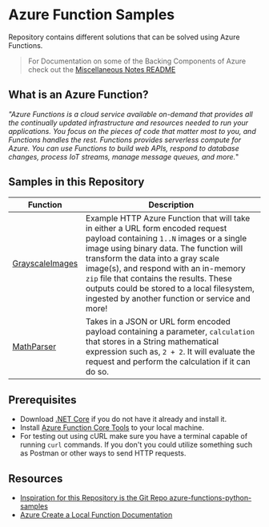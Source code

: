 # Azure Function Samples
Repository contains different solutions that can be solved using Azure Functions.

> For Documentation on some of the Backing Components of Azure check out the [Miscellaneous Notes README](docs/misc_azure_notes.md)

## What is an Azure Function?
_"Azure Functions is a cloud service available on-demand that provides all the continually updated infrastructure and resources needed to run your applications. You focus on the pieces of code that matter most to you, and Functions handles the rest. Functions provides serverless compute for Azure. You can use Functions to build web APIs, respond to database changes, process IoT streams, manage message queues, and more._"

## Samples in this Repository
| Function | Description |
|----------|-------------|
| [GrayscaleImages](GrayscaleImages) | Example HTTP Azure Function that will take in either a URL form encoded request payload containing `1..N` images or a single image using binary data. The function will transform the data into a gray scale image(s), and respond with an in-memory `zip` file that contains the results. These outputs could be stored to a local filesystem, ingested by another function or service and more! |
| [MathParser](MathParser) | Takes in a JSON or URL form encoded payload containing a parameter, `calculation` that stores in a String mathematical expression such as, `2 + 2`. It will evaluate the request and perform the calculation if it can do so. |

## Prerequisites
- Download [.NET Core](https://dotnet.microsoft.com/download) if you do not have it already and install it.
- Install [Azure Function Core Tools](https://docs.microsoft.com/en-us/azure/azure-functions/functions-run-local?tabs=macos%2Ccsharp%2Cbash#v2) to your local machine.
- For testing out using cURL make sure you have a terminal capable of running `curl` commands. If you don't you could utilize something such as Postman or other ways to send HTTP requests.

## Resources
- [Inspiration for this Repository is the Git Repo azure-functions-python-samples](https://github.com/yokawasa/azure-functions-python-samples/blob/master/README.md)
- [Azure Create a Local Function Documentation](https://docs.microsoft.com/en-us/azure/azure-functions/create-first-function-cli-python?tabs=azure-cli%2Cbash%2Cbrowser#create-a-local-function-project)
